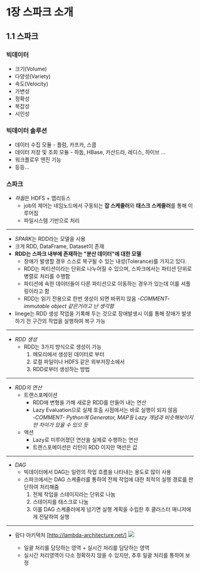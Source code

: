 # 1장 스파크 소개

## 1.1 스파크

### 빅데이터
* 크기(Volume)
* 다양성(Variety)
* 속도(Velocity)
* 가변성
* 정확성
* 복잡성
* 시인성


### 빅데이터 솔루션
* 데이터 수집 모듈 - 플럼, 카프카, 스쿱
* 데이터 저장 및 조회 모듈 - 하둡, HBase, 카산드라, 레디스, 하이브 ...
* 워크플로우 엔진 기능
* 등등...

### 스파크
* *하둡*은 HDFS + 맵리듀스
  * job의 제어는 네임노드에서 구동되는 **잡 스케줄러**와 **태스크 스케줄러**를 통해 이루어짐
  * 파일시스템 기반으로 처리
--- 
 * *SPARK*는 RDD라는 모델을 사용
  * 크게 RDD, DataFrame, Dataset이 존재
  * **RDD는 스파크 내부에 존재하는 "분산 데이터"에 대한 모델**
    * 장애가 발생할 경우 스스로 복구될 수 있는 내성(Tolerance)를 가지고 있다.
    * RDD는 파티션이라는 단위로 나누어질 수 있으며, 스파크에서는 파티션 단위로 병렬로 처리를 수행함
    * 파티션에 속한 데이터들이 다른 파티션으로 이동하는 경우가 있는데 이를 셔플링이라고 함
    * RDD는 읽기 전용으로 한번 생성이 되면 바뀌지 않음 *-COMMENT- immutable object 같은거라고 난 생각함*
  * linege는 RDD 생성 작업을 기록해 두는 것으로 장애발생시 이를 통해 장애가 발생하기 전 구간의 작업을 실행하여 복구 가능
  
 ---
  * *RDD 생성*
    * RDD는 3가지 방식으로 생성이 가능
      1. 메모리에서 생성된 데이터로 부터
      2. 로컬 파일이나 HDFS 같은 외부저장소에서
      3. RDD로부터 생성하는 방법
      
 ---
  * *RDD의 연산*
    * 트랜스포메이션
      * RDD에 변형을 가해 새로운 RDD를 만들어 내는 연산
      * Lazy Evaluation으로 실제 호출 시점에서는 바로 실행이 되지 않음  
        *-COMMENT- Python에 Generator, MAP등 Lazy 개념과 비슷해보이지만 차이가 있을 수 있으 듯*
    * 액션
      * Lazy로 미루어졌던 연산을 실제로 수행하는 연산
      * 트랜스포메이션은 리턴이 RDD 이지만 액션은 값
---
  * *DAG*
    * 빅데이터에서 DAG는 일련의 작업 흐름을 나타내는 용도로 많이 사용
    * 스파크에서는 DAG 스케줄러를 통하여 전체 작업에 대한 최적의 실행 경로를 판단하여 처리해줌
      1. 전체 작업을 스테이지라는 단위로 나눔
      2. 스테이지를 태스크로 나눔
      3. 이를 DAG 스케줄러에게 넘기면 실행 계획을 수립한 후 클러스터 매니저에게 전달하여 실행
      
---
  * 람다 아키텍처 [http://lambda-architecture.net/]
      ![](http://lambda-architecture.net/img/la-overview_small.png)
      
      * 일괄 처리를 담당하는 영역 + 실시간 처리를 담당하는 영역
      * 실시간 처리영역이 다소 정확하지 않을 수 있지만, 추후 일괄 처리를 통하여 보정
